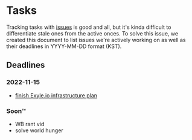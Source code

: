 # Tasks

Tracking tasks with [issues](https://github.com/exyleio/exyleio/issues)
is good and all, but it's kinda difficult to differentiate stale ones
from the active onces. To solve this issue, we created this document to
list issues we're actively working on as well as their deadlines in
YYYY-MM-DD format (KST).

## Deadlines

### 2022-11-15

- [finish Exyle.io infrastructure plan](https://github.com/exyleio/exyleio/issues/15)

### Soon™

- WB rant vid
- solve world hunger
